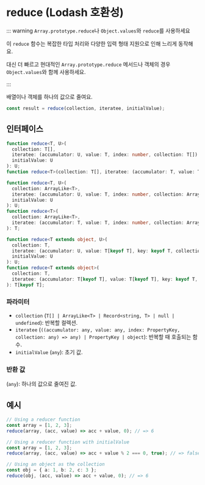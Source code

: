 # reduce (Lodash 호환성)

::: warning `Array.prototype.reduce`나 `Object.values`와 `reduce`를 사용하세요

이 `reduce` 함수는 복잡한 타입 처리와 다양한 입력 형태 지원으로 인해 느리게 동작해요.

대신 더 빠르고 현대적인 `Array.prototype.reduce` 메서드나 객체의 경우 `Object.values`와 함께 사용하세요.

:::

배열이나 객체를 하나의 값으로 줄여요.

```typescript
const result = reduce(collection, iteratee, initialValue);
```

## 인터페이스

```typescript
function reduce<T, U>(
  collection: T[],
  iteratee: (accumulator: U, value: T, index: number, collection: T[]) => U,
  initialValue: U
): U;
function reduce<T>(collection: T[], iteratee: (accumulator: T, value: T, index: number, collection: T[]) => T): T;

function reduce<T, U>(
  collection: ArrayLike<T>,
  iteratee: (accumulator: U, value: T, index: number, collection: ArrayLike<T>) => U,
  initialValue: U
): U;
function reduce<T>(
  collection: ArrayLike<T>,
  iteratee: (accumulator: T, value: T, index: number, collection: ArrayLike<T>) => T
): T;

function reduce<T extends object, U>(
  collection: T,
  iteratee: (accumulator: U, value: T[keyof T], key: keyof T, collection: T) => U,
  initialValue: U
): U;
function reduce<T extends object>(
  collection: T,
  iteratee: (accumulator: T[keyof T], value: T[keyof T], key: keyof T, collection: T) => T[keyof T]
): T[keyof T];
```

### 파라미터

- `collection` (`T[] | ArrayLike<T> | Record<string, T> | null | undefined`): 반복할 컬렉션.
- `iteratee` (`((accumulator: any, value: any, index: PropertyKey, collection: any) => any) | PropertyKey | object`): 반복할 때 호출되는 함수.
- `initialValue` (`any`): 초기 값.

### 반환 값

(`any`): 하나의 값으로 줄여진 값.

## 예시

```typescript
// Using a reducer function
const array = [1, 2, 3];
reduce(array, (acc, value) => acc + value, 0); // => 6

// Using a reducer function with initialValue
const array = [1, 2, 3];
reduce(array, (acc, value) => acc + value % 2 === 0, true); // => false

// Using an object as the collection
const obj = { a: 1, b: 2, c: 3 };
reduce(obj, (acc, value) => acc + value, 0); // => 6
```
